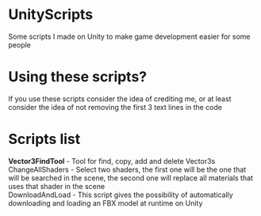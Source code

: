 # UnityScripts
Some scripts I made on Unity to make game development easier for some people

# Using these scripts?
If you use these scripts consider the idea of crediting me, or at least consider the idea of not removing the first 3 text lines in the code

# Scripts list
<b>Vector3FindTool</b> - Tool for find, copy, add and delete Vector3s<br />
ChangeAllShaders - Select two shaders, the first one will be the one that will be searched in the scene, the second one will replace all materials that uses that shader in the scene<br />
DownloadAndLoad - This script gives the possibility of automatically downloading and loading an FBX model at runtime on Unity<br />
